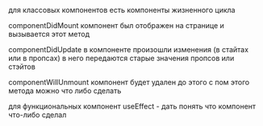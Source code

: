 
для классовых компонентов есть компоненты жизненного цикла 

  componentDidMount компонент был отображен на странице и вызывается этот метод

  componentDidUpdate в компоненте произошли изменения (в стайтах или в пропсах) в него передаются старые значения пропсов или стэйтов 

  componentWillUnmount компонент будет удален до этого с пом этого метода можно что либо сделать

для функциональных компонент
useEffect - дать понять что компонент что-либо сделал 